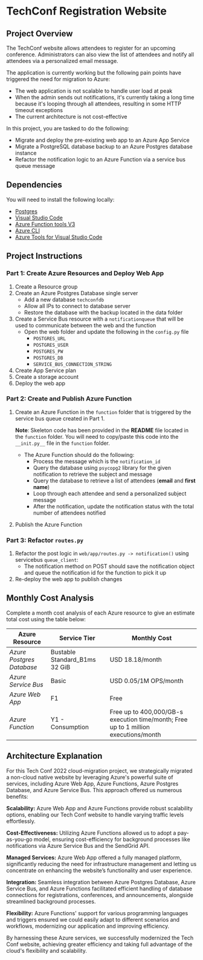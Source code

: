 # TechConf Registration Website

## Project Overview
The TechConf website allows attendees to register for an upcoming conference. Administrators can also view the list of attendees and notify all attendees via a personalized email message.

The application is currently working but the following pain points have triggered the need for migration to Azure:
 - The web application is not scalable to handle user load at peak
 - When the admin sends out notifications, it's currently taking a long time because it's looping through all attendees, resulting in some HTTP timeout exceptions
 - The current architecture is not cost-effective 

In this project, you are tasked to do the following:
- Migrate and deploy the pre-existing web app to an Azure App Service
- Migrate a PostgreSQL database backup to an Azure Postgres database instance
- Refactor the notification logic to an Azure Function via a service bus queue message

## Dependencies

You will need to install the following locally:
- [Postgres](https://www.postgresql.org/download/)
- [Visual Studio Code](https://code.visualstudio.com/download)
- [Azure Function tools V3](https://docs.microsoft.com/en-us/azure/azure-functions/functions-run-local?tabs=windows%2Ccsharp%2Cbash#install-the-azure-functions-core-tools)
- [Azure CLI](https://docs.microsoft.com/en-us/cli/azure/install-azure-cli?view=azure-cli-latest)
- [Azure Tools for Visual Studio Code](https://marketplace.visualstudio.com/items?itemName=ms-vscode.vscode-node-azure-pack)

## Project Instructions

### Part 1: Create Azure Resources and Deploy Web App
1. Create a Resource group
2. Create an Azure Postgres Database single server
   - Add a new database `techconfdb`
   - Allow all IPs to connect to database server
   - Restore the database with the backup located in the data folder
3. Create a Service Bus resource with a `notificationqueue` that will be used to communicate between the web and the function
   - Open the web folder and update the following in the `config.py` file
      - `POSTGRES_URL`
      - `POSTGRES_USER`
      - `POSTGRES_PW`
      - `POSTGRES_DB`
      - `SERVICE_BUS_CONNECTION_STRING`
4. Create App Service plan
5. Create a storage account
6. Deploy the web app

### Part 2: Create and Publish Azure Function
1. Create an Azure Function in the `function` folder that is triggered by the service bus queue created in Part 1.

      **Note**: Skeleton code has been provided in the **README** file located in the `function` folder. You will need to copy/paste this code into the `__init.py__` file in the `function` folder.
      - The Azure Function should do the following:
         - Process the message which is the `notification_id`
         - Query the database using `psycopg2` library for the given notification to retrieve the subject and message
         - Query the database to retrieve a list of attendees (**email** and **first name**)
         - Loop through each attendee and send a personalized subject message
         - After the notification, update the notification status with the total number of attendees notified
2. Publish the Azure Function

### Part 3: Refactor `routes.py`
1. Refactor the post logic in `web/app/routes.py -> notification()` using servicebus `queue_client`:
   - The notification method on POST should save the notification object and queue the notification id for the function to pick it up
2. Re-deploy the web app to publish changes

## Monthly Cost Analysis
Complete a month cost analysis of each Azure resource to give an estimate total cost using the table below:

| Azure Resource | Service Tier | Monthly Cost |
| ------------ | ------------ | ------------ |
| *Azure Postgres Database* | Bustable Standard_B1ms 32 GiB | USD 18.18/month |
| *Azure Service Bus* | Basic | USD 0.05/1M OPS/month |
| *Azure Web App* | F1 | Free |
| *Azure Function* | Y1 - Consumption | Free up to 400,000/GB-s execution time/month; Free up to 1 million executions/month |

## Architecture Explanation
For this Tech Conf 2022 cloud-migration project, we strategically migrated a non-cloud native website by leveraging Azure's powerful suite of services, including Azure Web App, Azure Functions, Azure Postgres Database, and Azure Service Bus. This approach offered us numerous benefits:

**Scalability:** Azure Web App and Azure Functions provide robust scalability options, enabling our Tech Conf website to handle varying traffic levels effortlessly.

**Cost-Effectiveness:** Utilizing Azure Functions allowed us to adopt a pay-as-you-go model, ensuring cost-efficiency for background processes like notifications via Azure Service Bus and the SendGrid API.

**Managed Services:** Azure Web App offered a fully managed platform, significantly reducing the need for infrastructure management and letting us concentrate on enhancing the website’s functionality and user experience.

**Integration:** Seamless integration between Azure Postgres Database, Azure Service Bus, and Azure Functions facilitated efficient handling of database connections for registrations, conferences, and announcements, alongside streamlined background processes.

**Flexibility:** Azure Functions' support for various programming languages and triggers ensured we could easily adapt to different scenarios and workflows, modernizing our application and improving efficiency.

By harnessing these Azure services, we successfully modernized the Tech Conf website, achieving greater efficiency and taking full advantage of the cloud's flexibility and scalability.